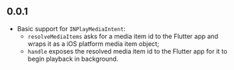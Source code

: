 ## 0.0.1

* Basic support for `INPlayMediaIntent`:
  * `resolveMediaItems` asks for a media item id to the Flutter app and wraps it as a iOS platform media item object;
  * `handle` exposes the resolved media item id to the Flutter app for it to begin playback in background.
